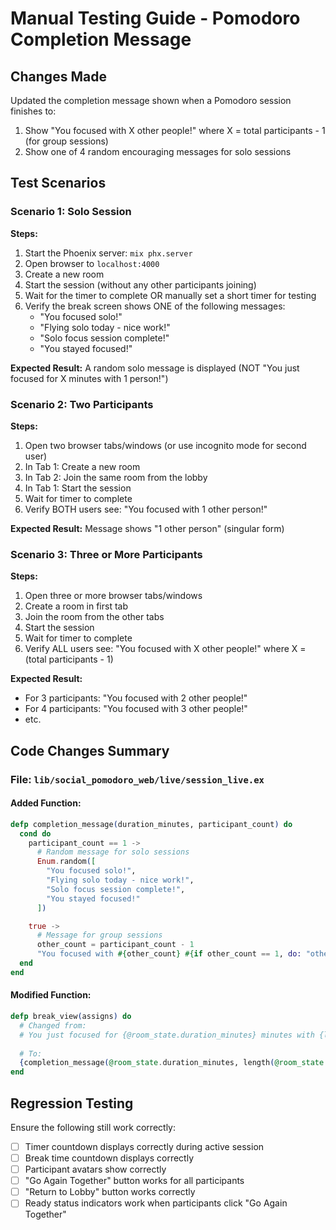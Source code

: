 # Manual Testing Guide - Pomodoro Completion Message

## Changes Made

Updated the completion message shown when a Pomodoro session finishes to:
1. Show "You focused with X other people!" where X = total participants - 1 (for group sessions)
2. Show one of 4 random encouraging messages for solo sessions

## Test Scenarios

### Scenario 1: Solo Session
**Steps:**
1. Start the Phoenix server: `mix phx.server`
2. Open browser to `localhost:4000`
3. Create a new room
4. Start the session (without any other participants joining)
5. Wait for the timer to complete OR manually set a short timer for testing
6. Verify the break screen shows ONE of the following messages:
   - "You focused solo!"
   - "Flying solo today - nice work!"
   - "Solo focus session complete!"
   - "You stayed focused!"

**Expected Result:** A random solo message is displayed (NOT "You just focused for X minutes with 1 person!")

### Scenario 2: Two Participants
**Steps:**
1. Open two browser tabs/windows (or use incognito mode for second user)
2. In Tab 1: Create a new room
3. In Tab 2: Join the same room from the lobby
4. In Tab 1: Start the session
5. Wait for timer to complete
6. Verify BOTH users see: "You focused with 1 other person!"

**Expected Result:** Message shows "1 other person" (singular form)

### Scenario 3: Three or More Participants
**Steps:**
1. Open three or more browser tabs/windows
2. Create a room in first tab
3. Join the room from the other tabs
4. Start the session
5. Wait for timer to complete
6. Verify ALL users see: "You focused with X other people!" where X = (total participants - 1)

**Expected Result:** 
- For 3 participants: "You focused with 2 other people!"
- For 4 participants: "You focused with 3 other people!"
- etc.

## Code Changes Summary

### File: `lib/social_pomodoro_web/live/session_live.ex`

#### Added Function:
```elixir
defp completion_message(duration_minutes, participant_count) do
  cond do
    participant_count == 1 ->
      # Random message for solo sessions
      Enum.random([
        "You focused solo!",
        "Flying solo today - nice work!",
        "Solo focus session complete!",
        "You stayed focused!"
      ])

    true ->
      # Message for group sessions
      other_count = participant_count - 1
      "You focused with #{other_count} #{if other_count == 1, do: "other person", else: "other people"}!"
  end
end
```

#### Modified Function:
```elixir
defp break_view(assigns) do
  # Changed from:
  # You just focused for {@room_state.duration_minutes} minutes with {length(@room_state.participants)} {if length(@room_state.participants) == 1, do: "person", else: "people"}!
  
  # To:
  {completion_message(@room_state.duration_minutes, length(@room_state.participants))}
end
```

## Regression Testing

Ensure the following still work correctly:
- [ ] Timer countdown displays correctly during active session
- [ ] Break time countdown displays correctly
- [ ] Participant avatars show correctly
- [ ] "Go Again Together" button works for all participants
- [ ] "Return to Lobby" button works correctly
- [ ] Ready status indicators work when participants click "Go Again Together"
